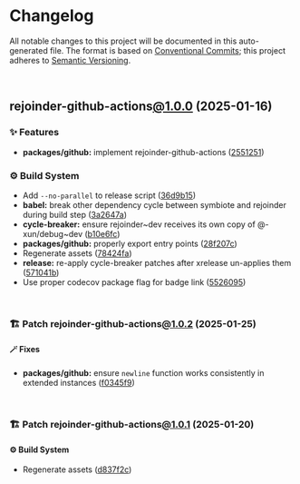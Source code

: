 # Changelog

All notable changes to this project will be documented in this auto-generated
file. The format is based on [Conventional Commits][1];
this project adheres to [Semantic Versioning][2].

<br />

## rejoinder-github-actions[@1.0.0][3] (2025-01-16)

### ✨ Features

- **packages/github:** implement rejoinder-github-actions ([2551251][4])

### ⚙️ Build System

- Add `--no-parallel` to release script ([36d9b15][5])
- **babel:** break other dependency cycle between symbiote and rejoinder during build step ([3a2647a][6])
- **cycle-breaker:** ensure rejoinder\~dev receives its own copy of @-xun/debug\~dev ([b10e6fc][7])
- **packages/github:** properly export entry points ([28f207c][8])
- Regenerate assets ([78424fa][9])
- **release:** re-apply cycle-breaker patches after xrelease un-applies them ([571041b][10])
- Use proper codecov package flag for badge link ([5526095][11])

<br />

### 🏗️ Patch rejoinder-github-actions[@1.0.2][12] (2025-01-25)

#### 🪄 Fixes

- **packages/github:** ensure `newline` function works consistently in extended instances ([f0345f9][13])

<br />

### 🏗️ Patch rejoinder-github-actions[@1.0.1][14] (2025-01-20)

#### ⚙️ Build System

- Regenerate assets ([d837f2c][15])

[1]: https://conventionalcommits.org
[2]: https://semver.org
[3]: https://github.com/Xunnamius/rejoinder/compare/rejoinder-github-actions@0.0.0-init...rejoinder-github-actions@1.0.0
[4]: https://github.com/Xunnamius/rejoinder/commit/25512516e21add20497e52d758b03f89019dba1c
[5]: https://github.com/Xunnamius/rejoinder/commit/36d9b15a656e1eed5a50cdfe7fe502a22f0aa57f
[6]: https://github.com/Xunnamius/rejoinder/commit/3a2647a4383d23c44984f5fba72936f803375d01
[7]: https://github.com/Xunnamius/rejoinder/commit/b10e6fc514367aef02468efe7382c2a09b7d45d5
[8]: https://github.com/Xunnamius/rejoinder/commit/28f207c6ba64b9a63e6d2be34865f901fe3109ac
[9]: https://github.com/Xunnamius/rejoinder/commit/78424fa8f7badb679969f17dc434d2444f557d0d
[10]: https://github.com/Xunnamius/rejoinder/commit/571041bf4746363a1355f6eb2e03d6c31e5b0a18
[11]: https://github.com/Xunnamius/rejoinder/commit/5526095585c560786bb4716fe2181814ff33c2ac
[12]: https://github.com/Xunnamius/rejoinder/compare/rejoinder-github-actions@1.0.1...rejoinder-github-actions@1.0.2
[13]: https://github.com/Xunnamius/rejoinder/commit/f0345f969b3e8ccfc9a4dc96e3a670ff5e335f69
[14]: https://github.com/Xunnamius/rejoinder/compare/rejoinder-github-actions@1.0.0...rejoinder-github-actions@1.0.1
[15]: https://github.com/Xunnamius/rejoinder/commit/d837f2cf51d0f744b1acb9f03c50dbfbe4361561
